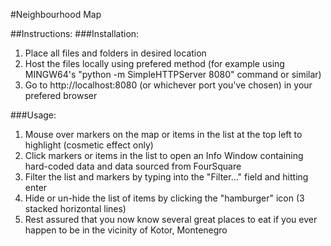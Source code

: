 #Neighbourhood Map

##Instructions:
###Installation:
1. Place all files and folders in desired location
2. Host the files locally using prefered method (for example using MINGW64's "python -m SimpleHTTPServer 8080" command or similar)
3. Go to http://localhost:8080 (or whichever port you've chosen) in your prefered browser

###Usage:
1. Mouse over markers on the map or items in the list at the top left to highlight (cosmetic effect only)
2. Click markers or items in the list to open an Info Window containing hard-coded data and data sourced from FourSquare
3. Filter the list and markers by typing into the "Filter..." field and hitting enter
4. Hide or un-hide the list of items by clicking the "hamburger" icon (3 stacked horizontal lines)
5. Rest assured that you now know several great places to eat if you ever happen to be in the vicinity of Kotor, Montenegro